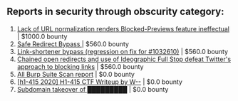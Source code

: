 ## Reports in security through obscurity category:
1. [Lack of URL normalization renders Blocked-Previews feature ineffectual](https://hackerone.com/reports/1102764) | $1000.0 bounty
2. [Safe Redirect Bypass ](https://hackerone.com/reports/945990) | $560.0 bounty
3. [Link-shortener bypass (regression on fix for #1032610)](https://hackerone.com/reports/1421345) | $560.0 bounty
4. [Chained open redirects and use of Ideographic Full Stop defeat Twitter's  approach to blocking links](https://hackerone.com/reports/1032610) | $560.0 bounty
5. [All Burp Suite Scan report](https://hackerone.com/reports/513172) | $0.0 bounty
6. [[h1-415 2020] H1-415 CTF Writeup by W--](https://hackerone.com/reports/780285) | $0.0 bounty
7. [Subdomain takeover of █████████](https://hackerone.com/reports/1457928) | $0.0 bounty